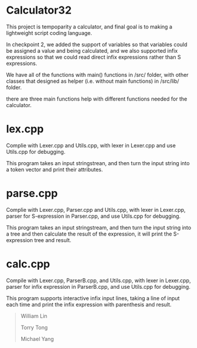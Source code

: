 # Calculator32
This project is tempoparity a calculator, and final goal is to making a lightweight script coding language.

In checkpoint 2, we added the support of variables so that variables could be assigned a value and being calculated, and we also supported infix expressions so that we could read direct infix expressions rather than S expressions.

We have all of the functions with main() functions in /src/ folder, with other classes that designed as helper (i.e. without main functions) in /src/lib/ folder.

there are three main functions help with different functions needed for the calculator.

# lex.cpp
Complie with Lexer.cpp and Utils.cpp, with lexer in Lexer.cpp and use Utils.cpp for debugging.

This program takes an input stringstrean, and then turn the input string into a token vector and print their attributes.

# parse.cpp
Complie with Lexer.cpp, Parser.cpp and Utils.cpp, with lexer in Lexer.cpp, parser for S-expression in Parser.cpp, and use Utils.cpp for debugging.

This program takes an input stringstream, and then turn the input string into a tree and then calculate the result of the expression, it will print the S-expression tree and result.

# calc.cpp
Compile with Lexer.cpp, ParserB.cpp, and Utils.cpp, with lexer in Lexer.cpp, parser for infix expression in ParserB.cpp, and use Utils.cpp for debugging. 

This program supports interactive infix input lines, taking a line of input each time and print the infix expression with parenthesis and result.


> William Lin
> 
> Torry Tong
> 
> Michael Yang
